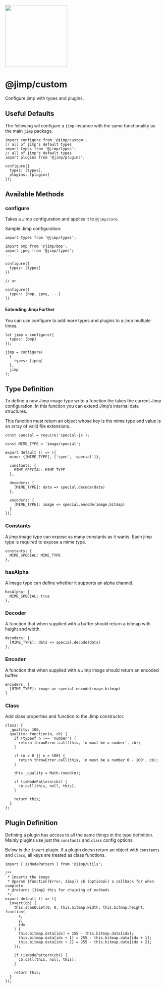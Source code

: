 <img src="https://s3.amazonaws.com/pix.iemoji.com/images/emoji/apple/ios-11/256/crayon.png" width="200" height="200" />

<span class="citation" data-cites="jimp/custom">@jimp/custom</span>
===================================================================

Configure jimp with types and plugins.

Useful Defaults
---------------

The following wil configure a `jimp` instance with the same functionality as the main `jimp` package.

    import configure from '@jimp/custom';
    // all of jimp's default types
    import types from '@jimp/types';
    // all of jimp's default types
    import plugins from '@jimp/plugins';

    configure({
      types: [types],
      plugins: [plugins]
    });

Available Methods
-----------------

### configure

Takes a Jimp configuration and applies it to `@jimp/core`.

Sample Jimp configuration:

    import types from '@jimp/types';

    import bmp from '@jimp/bmp';
    import jpeg from '@jimp/types';
    ...

    configure({
      types: [types]
    })

    // or

    configure({
      types: [bmp, jpeg, ...]
    })

#### Extending Jimp Further

You can use configure to add more types and plugins to a jimp multiple times.

    let jimp = configure({
      types: [bmp]
    });

    jimp = configure(
      {
        types: [jpeg]
      },
      jimp
    );

Type Definition
---------------

To define a new Jimp image type write a function the takes the current Jimp configuration. In this function you can extend Jimp’s internal data structures.

This function must return an object whose key is the mime type and value is an array of valid file extensions.

    const special = require('special-js');

    const MIME_TYPE = 'image/special';

    export default () => ({
      mime: {[MIME_TYPE], ['spec', 'special']},

      constants: {
        MIME_SPECIAL: MIME_TYPE
      },

      decoders: {
        [MIME_TYPE]: data => special.decode(data)
      },

      encoders: {
        [MIME_TYPE]: image => special.encode(image.bitmap)
      }
    });

### Constants

A jimp image type can expose as many constants as it wants. Each jimp type is required to expose a mime type.

    constants: {
      MIME_SPECIAL: MIME_TYPE
    },

### hasAlpha

A image type can define whether it supports an alpha channel.

    hasAlpha: {
      MIME_SPECIAL: true
    },

### Decoder

A function that when supplied with a buffer should return a bitmap with height and width.

    decoders: {
      [MIME_TYPE]: data => special.decode(data)
    },

### Encoder

A function that when supplied with a Jimp image should return an encoded buffer.

    encoders: {
      [MIME_TYPE]: image => special.encode(image.bitmap)
    }

### Class

Add class properties and function to the Jimp constructor.

    class: {
      _quality: 100,
      quality: function(n, cb) {
        if (typeof n !== 'number') {
          return throwError.call(this, 'n must be a number', cb);
        }

        if (n < 0 || n > 100) {
          return throwError.call(this, 'n must be a number 0 - 100', cb);
        }

        this._quality = Math.round(n);

        if (isNodePattern(cb)) {
          cb.call(this, null, this);
        }

        return this;
      }
    };

Plugin Definition
-----------------

Defining a plugin has access to all the same things in the type definition. Mainly plugins use just the `constants` and `class` config options.

Below is the `invert` plugin. If a plugin doesn return an object with `constants` and `class`, all keys are treated as class functions.

    import { isNodePattern } from '@jimp/utils';

    /**
     * Inverts the image
     * @param {function(Error, Jimp)} cb (optional) a callback for when complete
     * @returns {Jimp} this for chaining of methods
     */
    export default () => ({
      invert(cb) {
        this.scanQuiet(0, 0, this.bitmap.width, this.bitmap.height, function(
          x,
          y,
          idx
        ) {
          this.bitmap.data[idx] = 255 - this.bitmap.data[idx];
          this.bitmap.data[idx + 1] = 255 - this.bitmap.data[idx + 1];
          this.bitmap.data[idx + 2] = 255 - this.bitmap.data[idx + 2];
        });

        if (isNodePattern(cb)) {
          cb.call(this, null, this);
        }

        return this;
      }
    });
